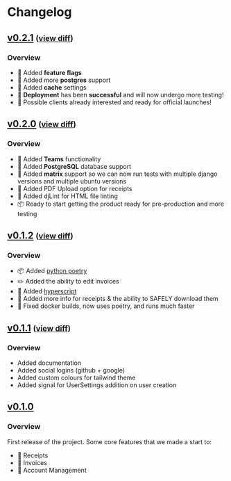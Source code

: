 # Changelog

## [v0.2.1](https://github.com/TreyWW/MyFinances/releases/tag/v0.2.1) <small>([view diff](https://github.com/TreyWW/MyFinances/compare/v0.2.0...v0.2.1))</small>
### Overview
* 🚩 Added **feature flags**
* 🐘 Added more **postgres** support
* 🚅 Added **cache** settings
* 🎉 **Deployment** has been **successful** and will now undergo more testing!
* 👋 Possible clients already interested and ready for official launches!


## [v0.2.0](https://github.com/TreyWW/MyFinances/releases/tag/v0.2.0) <small>([view diff](https://github.com/TreyWW/MyFinances/compare/v0.1.2...v0.2.0))</small>
### Overview
* 👥 Added **Teams** functionality
* 🐘 Added **PostgreSQL** database support
* 🐧 Added **matrix** support so we can now run tests with multiple django versions and multiple ubuntu versions
* 🧾 Added PDF Upload option for receipts
* 🧹 Added djLint for HTML file linting
* 📦 Ready to start getting the product ready for pre-production and more testing


## [v0.1.2](https://github.com/TreyWW/MyFinances/releases/tag/v0.1.2) <small>([view diff](https://github.com/TreyWW/MyFinances/compare/v0.1.1...v0.1.2))</small>
### Overview
* 📦 Added [python poetry](https://python-poetry.org/)
* ✏️ Added the ability to edit invoices
* 📜 Added [hyperscript](https://hyperscript.org/)
* 🧾 Added more info for receipts & the ability to SAFELY download them
* 🐬 Fixed docker builds, now uses poetry, and runs much faster


## [v0.1.1](https://github.com/TreyWW/MyFinances/releases/tag/v0.1.1) <small>([view diff](https://github.com/TreyWW/MyFinances/compare/v0.1.0...v0.1.1))</small>
### Overview
* Added documentation
* Added social logins (github + google)
* Added custom colours for tailwind theme
* Added signal for UserSettings addition on user creation

## [v0.1.0](https://github.com/TreyWW/MyFinances/releases/tag/v0.1.0)
### Overview
First release of the project. Some core features that we made a start to:
- 🧾 Receipts
- 📜 Invoices
- 🧔 Account Management